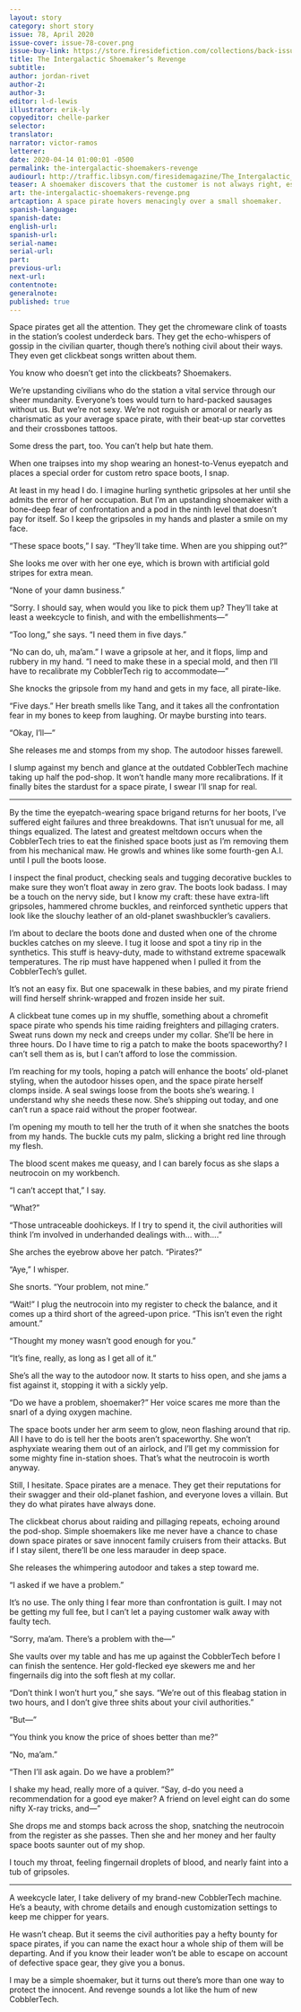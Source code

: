 ```yaml
---
layout: story
category: short story
issue: 78, April 2020
issue-cover: issue-78-cover.png
issue-buy-link: https://store.firesidefiction.com/collections/back-issues/products/fireside-magazine-issue-78-april-2020
title: The Intergalactic Shoemaker’s Revenge
subtitle:
author: jordan-rivet
author-2:
author-3:
editor: l-d-lewis
illustrator: erik-ly
copyeditor: chelle-parker
selector:
translator:
narrator: victor-ramos
letterer:
date: 2020-04-14 01:00:01 -0500
permalink: the-intergalactic-shoemakers-revenge
audiourl: http://traffic.libsyn.com/firesidemagazine/The_Intergalactic_Shoemakers_Revenge.mp3
teaser: A shoemaker discovers that the customer is not always right, especially when the customer is a very, very nasty space pirate.
art: the-intergalactic-shoemakers-revenge.png
artcaption: A space pirate hovers menacingly over a small shoemaker.
spanish-language:
spanish-date:
english-url:
spanish-url:
serial-name:
serial-url:
part:
previous-url:
next-url:
contentnote:
generalnote:
published: true
---
```


Space pirates get all the attention. They get the chromeware clink of toasts in the station’s coolest underdeck bars. They get the echo-whispers of gossip in the civilian quarter, though there’s nothing civil about their ways. They even get clickbeat songs written about them.

You know who doesn’t get into the clickbeats? Shoemakers.

We’re upstanding civilians who do the station a vital service through our sheer mundanity. Everyone’s toes would turn to hard-packed sausages without us. But we’re not sexy. We’re not roguish or amoral or nearly as charismatic as your average space pirate, with their beat-up star corvettes and their crossbones tattoos.

Some dress the part, too. You can’t help but hate them.

When one traipses into my shop wearing an honest-to-Venus eyepatch and places a special order for custom retro space boots, I snap.

At least in my head I do. I imagine hurling synthetic gripsoles at her until she admits the error of her occupation. But I’m an upstanding shoemaker with a bone-deep fear of confrontation and a pod in the ninth level that doesn’t pay for itself. So I keep the gripsoles in my hands and plaster a smile on my face.

“These space boots,” I say. “They’ll take time. When are you shipping out?”

She looks me over with her one eye, which is brown with artificial gold stripes for extra mean.

“None of your damn business.”

“Sorry. I should say, when would you like to pick them up? They’ll take at least a weekcycle to finish, and with the embellishments—”

“Too long,” she says. “I need them in five days.”

“No can do, uh, ma’am.” I wave a gripsole at her, and it flops, limp and rubbery in my hand. “I need to make these in a special mold, and then I’ll have to recalibrate my CobblerTech rig to accommodate—”

She knocks the gripsole from my hand and gets in my face, all pirate-like.

“Five days.” Her breath smells like Tang, and it takes all the confrontation fear in my bones to keep from laughing. Or maybe bursting into tears.

“Okay, I’ll—”

She releases me and stomps from my shop. The autodoor hisses farewell.

I slump against my bench and glance at the outdated CobblerTech machine taking up half the pod-shop. It won’t handle many more recalibrations. If it finally bites the stardust for a space pirate, I swear I’ll snap for real.



----



By the time the eyepatch-wearing space brigand returns for her boots, I’ve suffered eight failures and three breakdowns. That isn’t unusual for me, all things equalized. The latest and greatest meltdown occurs when the CobblerTech tries to eat the finished space boots just as I’m removing them from his mechanical maw. He growls and whines like some fourth-gen A.I. until I pull the boots loose.

I inspect the final product, checking seals and tugging decorative buckles to make sure they won’t float away in zero grav. The boots look badass. I may be a touch on the nervy side, but I know my craft: these have extra-lift gripsoles, hammered chrome buckles, and reinforced synthetic uppers that look like the slouchy leather of an old-planet swashbuckler’s cavaliers.

I’m about to declare the boots done and dusted when one of the chrome buckles catches on my sleeve. I tug it loose and spot a tiny rip in the synthetics. This stuff is heavy-duty, made to withstand extreme spacewalk temperatures. The rip must have happened when I pulled it from the CobblerTech’s gullet.

It’s not an easy fix. But one spacewalk in these babies, and my pirate friend will find herself shrink-wrapped and frozen inside her suit.

A clickbeat tune comes up in my shuffle, something about a chromefit space pirate who spends his time raiding freighters and pillaging craters. Sweat runs down my neck and creeps under my collar. She’ll be here in three hours. Do I have time to rig a patch to make the boots spaceworthy? I can’t sell them as is, but I can’t afford to lose the commission.

I’m reaching for my tools, hoping a patch will enhance the boots’ old-planet styling, when the autodoor hisses open, and the space pirate herself clomps inside. A seal swings loose from the boots she’s wearing. I understand why she needs these now. She’s shipping out today, and one can’t run a space raid without the proper footwear.

I’m opening my mouth to tell her the truth of it when she snatches the boots from my hands. The buckle cuts my palm, slicking a bright red line through my flesh.

The blood scent makes me queasy, and I can barely focus as she slaps a neutrocoin on my workbench.

“I can’t accept that,” I say.

“What?”

“Those untraceable doohickeys. If I try to spend it, the civil authorities will think I’m involved in underhanded dealings with... with....”

She arches the eyebrow above her patch. “Pirates?”

“Aye,” I whisper.

She snorts. “Your problem, not mine.”

“Wait!” I plug the neutrocoin into my register to check the balance, and it comes up a third short of the agreed-upon price. “This isn’t even the right amount.”

“Thought my money wasn’t good enough for you.”

“It’s fine, really, as long as I get all of it.”

She’s all the way to the autodoor now. It starts to hiss open, and she jams a fist against it, stopping it with a sickly yelp.

“Do we have a problem, shoemaker?” Her voice scares me more than the snarl of a dying oxygen machine.

The space boots under her arm seem to glow, neon flashing around that rip. All I have to do is tell her the boots aren’t spaceworthy. She won’t asphyxiate wearing them out of an airlock, and I’ll get my commission for some mighty fine in-station shoes. That’s what the neutrocoin is worth anyway.

Still, I hesitate. Space pirates are a menace. They get their reputations for their swagger and their old-planet fashion, and everyone loves a villain. But they do what pirates have always done.

The clickbeat chorus about raiding and pillaging repeats, echoing around the pod-shop. Simple shoemakers like me never have a chance to chase down space pirates or save innocent family cruisers from their attacks. But if I stay silent, there’ll be one less marauder in deep space.

She releases the whimpering autodoor and takes a step toward me.

“I asked if we have a problem.”

It’s no use. The only thing I fear more than confrontation is guilt. I may not be getting my full fee, but I can’t let a paying customer walk away with faulty tech.

“Sorry, ma’am. There’s a problem with the—”

She vaults over my table and has me up against the CobblerTech before I can finish the sentence. Her gold-flecked eye skewers me and her fingernails dig into the soft flesh at my collar.

“Don’t think I won’t hurt you,” she says. “We’re out of this fleabag station in two hours, and I don’t give three shits about your civil authorities.”

“But—”

“You think you know the price of shoes better than me?”

“No, ma’am.”

“Then I’ll ask again. Do we have a problem?”

I shake my head, really more of a quiver. “Say, d-do you need a recommendation for a good eye maker? A friend on level eight can do some nifty X-ray tricks, and—”

She drops me and stomps back across the shop, snatching the neutrocoin from the register as she passes. Then she and her money and her faulty space boots saunter out of my shop.

I touch my throat, feeling fingernail droplets of blood, and nearly faint into a tub of gripsoles.



----



A weekcycle later, I take delivery of my brand-new CobblerTech machine. He’s a beauty, with chrome details and enough customization settings to keep me chipper for years.

He wasn’t cheap. But it seems the civil authorities pay a hefty bounty for space pirates, if you can name the exact hour a whole ship of them will be departing. And if you know their leader won’t be able to escape on account of defective space gear, they give you a bonus.

I may be a simple shoemaker, but it turns out there’s more than one way to protect the innocent. And revenge sounds a lot like the hum of new CobblerTech.
